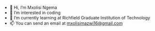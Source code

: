 - 👋 Hi, I’m Mxolisi Ngema
- 👀 I’m interested in coding
- 🌱 I’m currently learning at Richfield Graduate Institution of Technology
- 📫 You can send an email at mxolisimazwi16@gmail.com

<!---
mxolisi18/mxolisi18 is a ✨ special ✨ repository because its `README.md` (this file) appears on your GitHub profile.
You can click the Preview link to take a look at your changes.
--->
